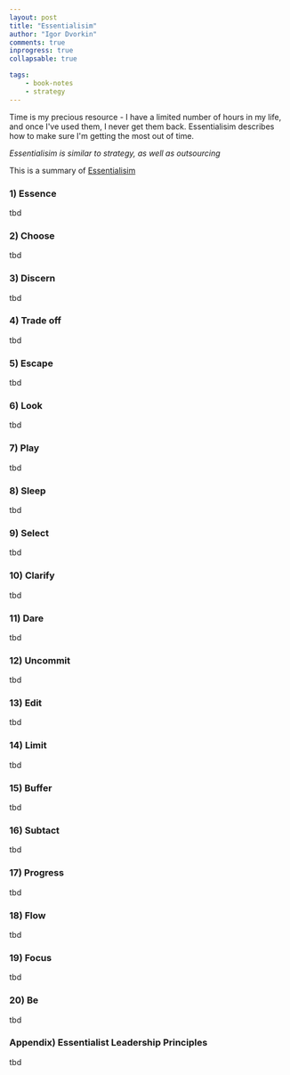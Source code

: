 ```yaml
--- 
layout: post
title: "Essentialisim"
author: "Igor Dvorkin"
comments: true
inprogress: true
collapsable: true

tags: 
    - book-notes
    - strategy
---
```


Time is my precious resource - I have a limited number of hours in my life, and once I've used them, I never get them back. Essentialisim describes how to make sure I'm getting the most out of time.  

_Essentialisim is similar to strategy, as well as outsourcing_ 

This is a summary of [Essentialisim](http://www.amazon.com/gp/product/B00G1J1D28/ref=dp-kindle-redirect?ie=UTF8&btkr=1)

### 1) Essence
tbd
### 2) Choose
tbd
### 3) Discern
tbd
### 4) Trade off
tbd
### 5) Escape
tbd
### 6) Look
tbd
### 7) Play
tbd
### 8) Sleep
tbd
### 9) Select
tbd
### 10) Clarify
tbd
### 11) Dare
tbd
### 12) Uncommit
tbd
### 13) Edit
tbd
### 14) Limit
tbd
### 15) Buffer
tbd
### 16) Subtact
tbd
### 17) Progress
tbd
### 18) Flow
tbd
### 19) Focus
tbd
### 20) Be 
tbd
### Appendix) Essentialist Leadership Principles
tbd

